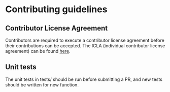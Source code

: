 # Contributing guidelines

## Contributor License Agreement

Contributors are required to execute a contributor license agreement before
their contributions can be accepted. The ICLA (individual contributor license
agreement) can be found [here](ICLA.txt).


## Unit tests

The unit tests in tests/ should be run before submitting a PR, and new
tests should be written for new function.
